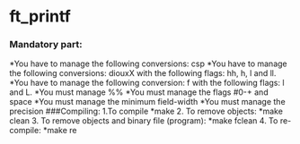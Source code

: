 # ft_printf </br>
### Mandatory part:
  *You have to manage the following conversions: csp
  *You have to manage the following conversions: diouxX with the following flags: hh, h, l and ll.
  *You have to manage the following conversion: f with the following flags: l and L.
  *You must manage %%
  *You must manage the flags #0-+ and space
  *You must manage the minimum field-width
  *You must manage the precision
###Compiling:
1.To compile
  *make
2. To remove objects:
  *make clean
3. To remove objects and binary file (program):
  *make fclean
4. To re-compile:
  *make re
